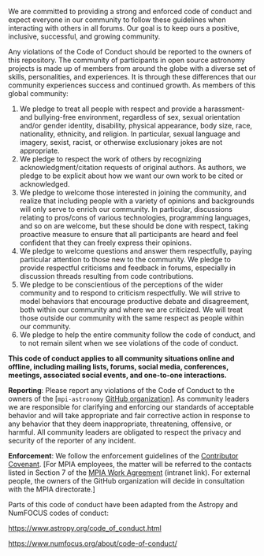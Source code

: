 We are committed to providing a strong and
enforced code of conduct and expect everyone in our community to follow these
guidelines when interacting with others in all forums. Our goal is to keep ours
a positive, inclusive, successful, and growing community. 

Any violations of the Code of Conduct should be reported to the owners of this repository.
The community of
participants in open source astronomy projects is made up of members from
around the globe with a diverse set of skills, personalities, and experiences.
It is through these differences that our community experiences success and
continued growth. As members of this global community:

1. We pledge to treat all people with respect and provide a harassment- and bullying-free environment, regardless of sex, sexual orientation and/or gender identity, disability, physical appearance, body size, race, nationality, ethnicity, and religion. In particular, sexual language and imagery, sexist, racist, or otherwise exclusionary jokes are not appropriate.
2. We pledge to respect the work of others by recognizing acknowledgment/citation requests of original authors. As authors, we pledge to be explicit about how we want our own work to be cited or acknowledged.
3. We pledge to welcome those interested in joining the community, and realize that including people with a variety of opinions and backgrounds will only serve to enrich our community. In particular, discussions relating to pros/cons of various technologies, programming languages, and so on are welcome, but these should be done with respect, taking proactive measure to ensure that all participants are heard and feel confident that they can freely express their opinions.
4. We pledge to welcome questions and answer them respectfully, paying particular attention to those new to the community. We pledge to provide respectful criticisms and feedback in forums, especially in discussion threads resulting from code contributions.
5. We pledge to be conscientious of the perceptions of the wider community and to respond to criticism respectfully. We will strive to model behaviors that encourage productive debate and disagreement, both within our community and where we are criticized. We will treat those outside our community with the same respect as people within our community.
6. We pledge to help the entire community follow the code of conduct, and to not remain silent when we see violations of the code of conduct. 
 
**This code of conduct applies to all community situations online and offline, including mailing lists, forums, social media, conferences, meetings, associated social events, and one-to-one interactions.**

**Reporting**: Please report any violations of the Code of Conduct to the owners of the [`mpi-astronomy` [GitHub organization](https://github.com/orgs/mpi-astronomy/people)]. As community leaders we are responsible for clarifying and enforcing our standards of acceptable behavior and will take appropriate and fair corrective action in response to any behavior that they deem inappropriate, threatening, offensive, or harmful. All community leaders are obligated to respect the privacy and security of the reporter of any incident.

**Enforcement**: We follow the enforcement guidelines of the [Contributor Covenant](https://www.contributor-covenant.org/version/2/1/code_of_conduct/). [For MPIA employees, the matter will be referred to the contacts listed in Section 7 of the [MPIA Work Agreement](https://intranet.mpia.de/4404342/03-Works-agreement-code-of-conduct.pdf) (intranet link). 
For external people, the owners of the GitHub organization will decide in consultation with the MPIA directorate.]

Parts of this code of conduct have been adapted from the Astropy and NumFOCUS codes of conduct:

https://www.astropy.org/code_of_conduct.html

https://www.numfocus.org/about/code-of-conduct/

